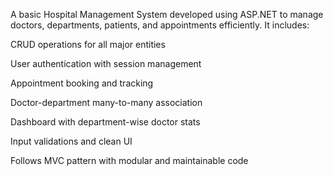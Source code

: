 A basic Hospital Management System developed using ASP.NET to manage doctors, departments, patients, and appointments efficiently. It includes:

CRUD operations for all major entities

User authentication with session management

Appointment booking and tracking

Doctor-department many-to-many association

Dashboard with department-wise doctor stats

Input validations and clean UI

Follows MVC pattern with modular and maintainable code
